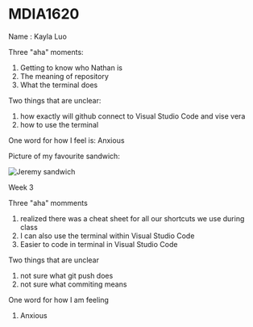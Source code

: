 # MDIA1620
Name : Kayla Luo

Three "aha" moments:
1. Getting to know who Nathan is
2. The meaning of repository
3. What the terminal does

Two things that are unclear:
1. how exactly will github connect to Visual Studio Code and vise vera
2. how to use the terminal

One word for how I feel is:
Anxious 

Picture of my favourite sandwich:
> 
![Jeremy sandwich](https://s3-media0.fl.yelpcdn.com/bphoto/uq5yQezKonZe7nZgJAUhDA/348s.jpg)

Week 3

Three "aha" momments 
1. realized there was a cheat sheet for all our shortcuts we use during class
2. I can also use the terminal within Visual Studio Code 
3. Easier to code in terminal in Visual Studio Code

Two things that are unclear
1. not sure what git push does
2. not sure what commiting means 


One word for how I am feeling 
1. Anxious